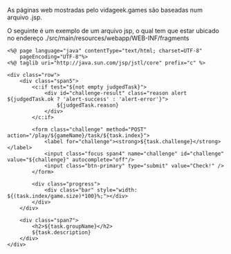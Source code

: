 As páginas web mostradas pelo vidageek.games são baseadas num arquivo .jsp. 

O seguinte é um exemplo de um arquivo jsp, o qual tem que estar ubicado no endereço ./src/main/resources/webapp/WEB-INF/fragments

	<%@ page language="java" contentType="text/html; charset=UTF-8"
	    pageEncoding="UTF-8"%>
	<%@ taglib uri="http://java.sun.com/jsp/jstl/core" prefix="c" %>
	
	<div class="row">
	    <div class="span5">
	        <c:if test="${not empty judgedTask}">
	            <div id="challenge-result" class="reason alert ${judgedTask.ok ? 'alert-success' : 'alert-error'}">
	                ${judgedTask.reason}
	            </div>
	        </c:if>  
        	
	        <form class="challenge" method="POST" action="/play/${gameName}/task/${task.index}">
	            <label for="challenge"><strong>${task.challenge}</strong></label>
	            <input class="focus span4" name="challenge" id="challenge" value="${challenge}" autocomplete="off"/>
	            <input class="btn-primary" type="submit" value="Check!" />
	        </form>
        	
	        <div class="progress">
	            <div class="bar" style="width: ${(task.index/game.size)*100}%;"></div>
	        </div>
	    </div>
	    
	    <div class="span7">
	        <h2>${task.groupName}</h2>
	        ${task.description}
	    </div>
	</div>